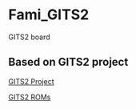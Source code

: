 # Fami_GITS2
GITS2 board


## Based on GITS2 project
[GITS2 Project](https://qrx.narod.ru/izm/g_its.htm)

[GITS2 ROMs](https://ftp.radio.ru/pub/2002/10/gits2/)
